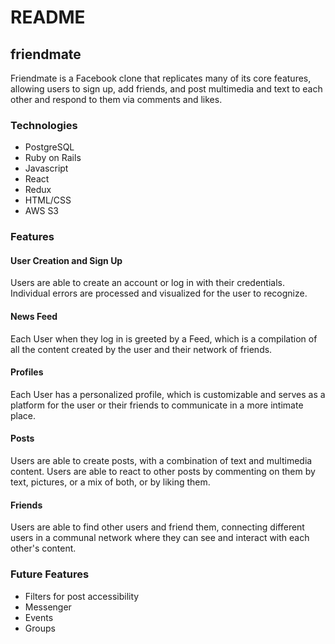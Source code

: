 # README

## friendmate

Friendmate is a Facebook clone that replicates many of its core features, allowing users to sign up, add friends, and post multimedia and text to each other and respond to them via comments and likes.

### Technologies

* PostgreSQL
* Ruby on Rails
* Javascript
* React
* Redux
* HTML/CSS
* AWS S3

### Features

#### User Creation and Sign Up
Users are able to create an account or log in with their credentials. Individual errors are processed and visualized for the user to recognize.

#### News Feed
Each User when they log in is greeted by a Feed, which is a compilation of all the content created by the user and their network of friends.

#### Profiles
Each User has a personalized profile, which is customizable and serves as a platform for the user or their friends to communicate in a more intimate place.

#### Posts
Users are able to create posts, with a combination of text and multimedia content. Users are able to react to other posts by commenting on them by text, pictures, or a mix of both, or by liking them.

#### Friends
Users are able to find other users and friend them, connecting different users in a communal network where they can see and interact with each other's content.

### Future Features

* Filters for post accessibility
* Messenger
* Events
* Groups








